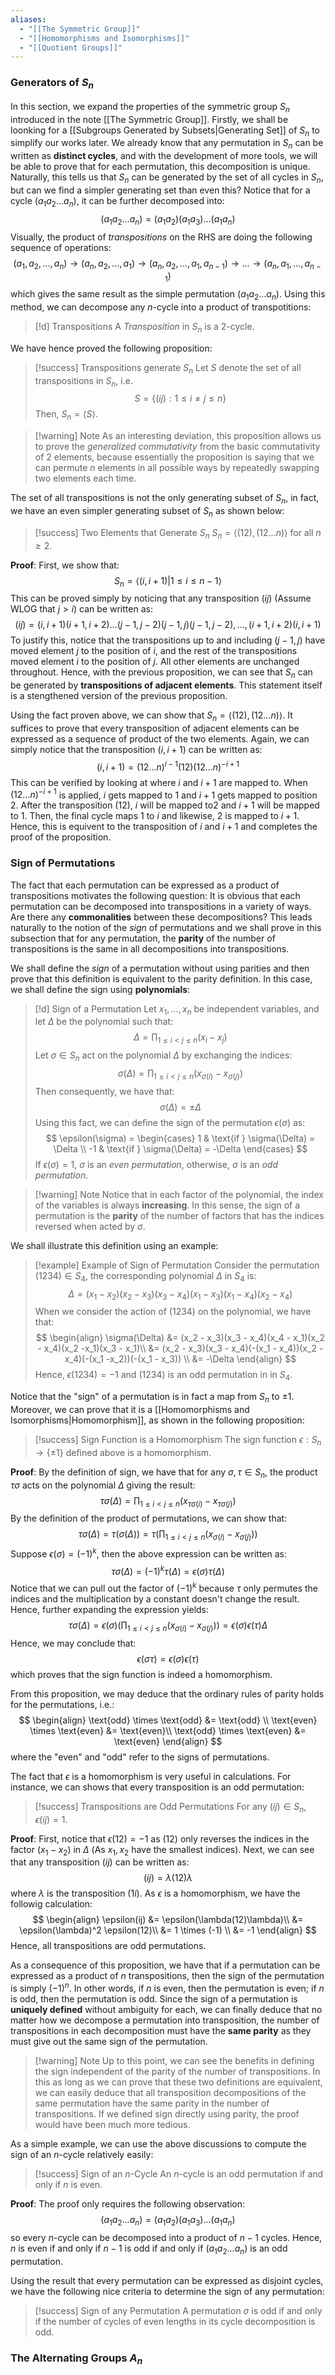 ```yaml
---
aliases:
  - "[[The Symmetric Group]]"
  - "[[Homomorphisms and Isomorphisms]]"
  - "[[Quotient Groups]]"
---
```

### Generators of $S_n$

In this section, we expand the properties of the symmetric group $S_n$ introduced in the note [[The Symmetric Group]]. Firstly, we shall be loonking for a [[Subgroups Generated by Subsets|Generating Set]] of $S_n$ to simplify our works later. We already know that any permutation in $S_n$ can be written as **distinct cycles**, and with the development of more tools, we will be able to prove that for each permutation, this decomposition is unique. Naturally, this tells us that $S_n$ can be generated by the set of all cycles in $S_n$, but can we find a simpler generating set than even this? Notice that for a cycle $(a_1a_2...a_n)$, it can be further decomposed into: 
$$
(a_1a_2...a_n) = (a_1a_2)(a_1a_3)...(a_1a_n)
$$
Visually, the product of *transpositions* on the RHS are doing the following sequence of operations: 
$$
(a_1, a_2, ..., a_n) \to (a_n, a_2, ..., a_1) \to (a_n, a_2, ..., a_1, a_{n-1})
 \to ... \to (a_n, a_1, ..., a_{n-1}) $$
 which gives the same result as the simple permutation $(a_1a_2...a_n)$. Using this method, we can decompose any $n$-cycle into a product of transpotitions: 
 
>[!d] Transpositions
>A *Transposition* in $S_n$ is a $2$-cycle. 

We have hence proved the following proposition:

>[!success] Transpositions generate $S_n$
>Let $S$ denote the set of all transpositions in $S_n$, i.e.
>$$
>S = \{(ij) : 1 \leq i \neq j \leq n\}
>$$
>Then, $S_n = \langle S \rangle$. 

>[!warning] Note
>As an interesting deviation, this proposition allows us to prove the *generalized commutativity* from the basic commutativity of $2$ elements, because essentially the proposition is saying that we can permute $n$ elements in all possible ways by repeatedly swapping two elements each time. 

The set of all transpositions is not the only generating subset of $S_n$, in fact, we have an even simpler generating subset of $S_n$ as shown below: 

>[!success] Two Elements that Generate $S_n$
>$S_n = \langle (12), (12...n)\rangle$ for all $n \geq 2$. 

**Proof**: First, we show that:
$$
S_n = \langle (i, i+1) | 1 \leq i \leq n-1 \rangle
$$
This can be proved simply by noticing that any transposition $(ij)$ (Assume WLOG that $j > i$) can be written as: 
$$
(ij) = (i, i+1) (i+1, i+2)...(j-1, j-2)(j-1, j) (j-1, j-2), ..., (i+1, i+2)(i, i+1)
$$
To justify this, notice that the transpositions up to and including $(j-1, j)$ have moved element $j$ to the position of $i$, and the rest of the transpositions moved element $i$ to the position of $j$. All other elements are unchanged throughout. Hence, with the previous proposition, we can see that $S_n$ can be generated by **transpositions of adjacent elements**. This statement itself is a stengthened version of the previous proposition. 

Using the fact proven above, we can show that $S_n = \langle (12), (12...n) \rangle$. It suffices to prove that every transposition of adjacent elements can be expressed as a sequence of product of the two elements. Again, we can simply notice that the transposition $(i, i+1)$ can be written as:
$$
(i, i+1) = (12...n)^{i-1}(12)(12...n)^{-i+1}
$$
This can be verified by looking at where $i$ and $i+1$ are mapped to. When $(12...n)^{-i+1}$ is applied, $i$ gets mapped to $1$ and $i+1$ gets mapped to position $2$. After the transposition $(12)$, $i$ will be mapped to$2$ and $i+1$ will be mapped to $1$. Then, the final cycle maps $1$ to $i$ and likewise, $2$ is mapped to $i+1$. Hence, this is equivent to the transposition of $i$ and $i+1$ and completes the proof of the proposition.  

### Sign of Permutations

The fact that each permutation can be expressed as a product of transpositions motivates the following question: It is obvious that each permutation can be decomposed into transpositions in a variety of ways. Are there any **commonalities** between these decompositions? This leads naturally to the notion of the *sign* of permutations and we shall prove in this subsection that for any permutation, the **parity** of the number of transpositions is the same in all decompositions into transpositions. 

We shall define the *sign* of a permutation without using parities and then prove that this definition is equivalent to the parity definition. In this case, we shall define the sign using **polynomials**: 

>[!d] Sign of a Permutation
>Let $x_1, ..., x_n$ be independent variables, and let $\Delta$ be the polynomial such that:
>$$
>\Delta = \prod_{1 \leq i < j \leq n} (x_i - x_j)
>$$
>Let $\sigma \in S_n$ act on the polynomial $\Delta$ by exchanging the indices: 
>$$
>\sigma(\Delta) = \prod_{1 \leq i < j \leq n} (x_{\sigma(i)} - x_{\sigma(j)})
>$$
>Then consequently, we have that:
>$$
>\sigma(\Delta) = \pm \Delta
>$$
>Using this fact, we can define the sign of the permutation $\epsilon(\sigma)$ as:
>$$
>\epsilon(\sigma) = \begin{cases}
>1 & \text{if } \sigma(\Delta) = \Delta \\
>-1 & \text{if } \sigma(\Delta) = -\Delta
>\end{cases}
>$$
>If $\epsilon(\sigma) = 1$, $\sigma$ is an *even permutation*, otherwise, $\sigma$ is an *odd permutation*. 

>[!warning] Note
>Notice that in each factor of the polynomial, the index of the variables is always **increasing**. In this sense, the sign of a permutation is the **parity** of the number of factors that has the indices reversed when acted by $\sigma$. 

We shall illustrate this definition using an example: 

>[!example] Example of Sign of Permutation
>Consider the permutation $(1234) \in S_4$, the corresponding polynomial $\Delta$ in $S_4$ is:
>$$
>\Delta = (x_1 - x_2)(x_2 - x_3) (x_3 - x_4)(x_1 - x_3)(x_1 - x_4)(x_2 - x_4)
>$$
>When we consider the action of $(1234)$ on the polynomial, we have that: 
>$$
 \begin{align}
\sigma(\Delta) &= (x_2 - x_3)(x_3 - x_4)(x_4 - x_1)(x_2 - x_4)(x_2  -x_1)(x_3 - x_1)\\
&= (x_2 - x_3)(x_3 - x_4)(-(x_1 - x_4))(x_2 - x_4)(-(x_1  -x_2))(-(x_1 - x_3)) \\
&= -\Delta
\end{align}
>$$
Hence, $\epsilon(1234) = -1$ and $(1234)$ is an odd permutation in in $S_4$.  

Notice that the "sign" of a permutation is in fact a map from $S_n$ to $\pm 1$. Moreover, we can prove that it is a [[Homomorphisms and Isomorphisms|Homomorphism]], as shown in the following proposition: 

>[!success] Sign Function is a Homomorphism
>The sign function $\epsilon : S_n \to \{\pm 1\}$ defined above is a homomorphism. 

**Proof**: By the definition of sign, we have that for any $\sigma, \tau \in S_n$, the product $\tau \sigma$ acts on the polynomial $\Delta$ giving the result: 
$$
\tau \sigma(\Delta) = \prod_{1 \leq i < j \leq n} (x_{\tau \sigma(i)} - x_{\tau \sigma(j)})
$$
By the definition of the product of permutations, we can show that:
$$
\tau \sigma(\Delta) = \tau (\sigma(\Delta)) =  \tau(\prod_{1 \leq i < j \leq n} (x_{ \sigma(i)} - x_{ \sigma(j)}))
$$
Suppose $\epsilon(\sigma) = (-1)^k$, then the above expression can be written as: 
$$
\tau \sigma(\Delta) = (-1)^k\tau(\Delta) = \epsilon(\sigma) \tau(\Delta)
$$
Notice that we can pull out the factor of $(-1)^k$ because $\tau$ only permutes the indices and the multiplication by a constant doesn't change the result. Hence, further expanding the expression yields: 
$$
\tau \sigma(\Delta) = \epsilon(\sigma) (\prod_{1 \leq i < j \leq n} (x_{ \sigma(i)} - x_{ \sigma(j)})) = \epsilon(\sigma) \epsilon(\tau) \Delta
$$
Hence, we may conclude that: 
$$
\epsilon(\sigma \tau) = \epsilon(\sigma) \epsilon(\tau)
$$
which proves that the sign function is indeed a homomorphism. 

From this proposition, we may deduce that the ordinary rules of parity holds for the permutations, i.e.: 
$$
\begin{align}
\text{odd} \times \text{odd} &= \text{odd} \\
\text{even} \times  \text{even} &= \text{even}\\
\text{odd} \times \text{even} &= \text{even}
\end{align}
$$
where the "even" and "odd" refer to the signs of permutations. 

The fact that $\epsilon$ is a homomorphism is very useful in calculations. For instance, we can shows that every transposition is an odd permutation: 

>[!success] Transpositions are Odd Permutations
>For any $(ij) \in S_n$, $\epsilon(ij) = 1$. 

**Proof**: First, notice that $\epsilon(12) = -1$ as $(12)$ only reverses the indices in the factor $(x_1 - x_2)$ in $\Delta$ (As $x_1, x_2$ have the smallest indices). Next, we can see that any transposition $(ij)$ can be written as:
$$
(ij) = \lambda (12) \lambda
$$
where $\lambda$ is the transposition $(1i)$. As $\epsilon$ is a homomorphism, we have the followig calculation:
$$
\begin{align}
\epsilon(ij) &= \epsilon(\lambda(12)\lambda)\\
&= \epsilon(\lambda)^2 \epsilon(12)\\
&= 1 \times (-1) \\
&= -1
\end{align}
$$
Hence, all transpositions are odd permutations. 

As a consequence of this proposition, we have that if a permutation can be expressed as a product of $n$ transpositions, then the sign of the permutation is simply $(-1)^n$. In other words, if $n$ is even, then the permutation is even; if $n$ is odd, then the permutation is odd. Since the sign of a permutation is **uniquely defined** without ambiguity for each, we can finally deduce that no matter how we decompose a permutation into transposition,  the number of transpositions in each decomposition must have the **same parity** as they must give out the same sign of the permutation. 

>[!warning] Note
>Up to this point, we can see the benefits in defining the sign independent of the parity of the number of transpositions. In this as long as we can prove that these two definitions are equivalent, we can easily deduce that all transposition decompositions of the same permutation have the same parity in the number of transpositions. If we defined sign directly using parity, the proof would have been much more tedious. 

As a simple example, we can use the above discussions to compute the sign of an $n$-cycle relatively easily: 

>[!success] Sign of an $n$-Cycle
>An $n$-cycle is an odd permutation if and only if $n$ is even. 

**Proof**: The proof only requires the following observation: 
$$
(a_1a_2...a_n) = (a_1a_2)(a_1a_3)...(a_1a_n)
$$
so every $n$-cycle can be decomposed into a product of $n-1$ cycles. Hence, $n$ is even if and only if $n-1$ is odd if and only if $(a_1a_2...a_n)$ is an odd permutation. 

Using the result that every permutation can be expressed as disjoint cycles, we have the following nice criteria to determine the sign of any permutation:

>[!success] Sign of any Permutation
>A permutation $\sigma$ is odd if and only if the number of cycles of even lengths in its cycle decomposition is odd. 


### The Alternating Groups $A_n$


